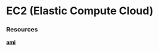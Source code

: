 # EC2 (Elastic Compute Cloud)

### Resources

[**ami**](/terraform/providers/aws/ec2/resources/aws-ami.md)
